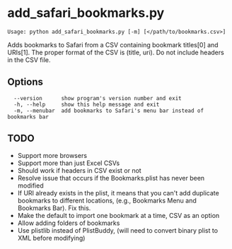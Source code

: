 # add_safari_bookmarks.py

`Usage: python add_safari_bookmarks.py [-m] [</path/to/bookmarks.csv>]`

Adds bookmarks to Safari from a CSV containing bookmark titles[0] and URIs[1].
The proper format of the CSV is (title, uri). Do not include headers in the
CSV file.

## Options
      --version      show program's version number and exit
      -h, --help     show this help message and exit
      -m, --menubar  add bookmarks to Safari's menu bar instead of bookmarks bar

## TODO

* Support more browsers
* Support more than just Excel CSVs
* Should work if headers in CSV exist or not
* Resolve issue that occurs if the
  Bookmarks.plist has never been modified
* If URI already exists in the plist, it means
  that you can't add duplicate bookmarks to
  different locations, (e.g., Bookmarks
  Menu and Bookmarks Bar). Fix this.
* Make the default to import one bookmark
  at a time, CSV as an option
* Allow adding folders of bookmarks
* Use plistlib instead of PlistBuddy, (will
  need to convert binary plist to XML before
  modifying)
